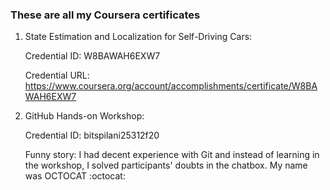 ### These are all my Coursera certificates

1. State Estimation and Localization for Self-Driving Cars: 
    
    Credential ID: W8BAWAH6EXW7
    
    Credential URL: https://www.coursera.org/account/accomplishments/certificate/W8BAWAH6EXW7

2. GitHub Hands-on Workshop: 

    Credential ID: bitspilani25312f20
    
    Funny story: I had decent experience with Git and instead of learning in the workshop, I solved participants' doubts in the chatbox. My name was OCTOCAT :octocat:
